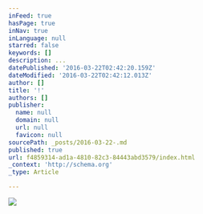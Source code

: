 ```yaml
---
inFeed: true
hasPage: true
inNav: true
inLanguage: null
starred: false
keywords: []
description: ...
datePublished: '2016-03-22T02:42:20.159Z'
dateModified: '2016-03-22T02:42:12.013Z'
author: []
title: '!'
authors: []
publisher:
  name: null
  domain: null
  url: null
  favicon: null
sourcePath: _posts/2016-03-22-.md
published: true
url: f4859314-ad1a-4810-82c3-84443abd3579/index.html
_context: 'http://schema.org'
_type: Article

---
```

![](https://the-grid-user-content.s3-us-west-2.amazonaws.com/0fea6598-7562-4b2b-85ec-d593b32c7b43.png)